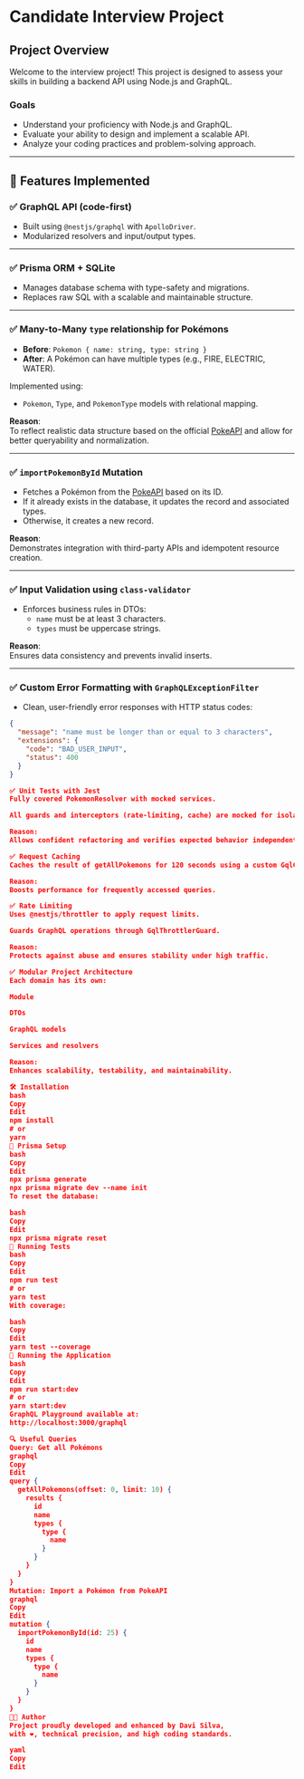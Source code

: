 # Candidate Interview Project

## Project Overview

Welcome to the interview project! This project is designed to assess your skills in building a backend API using Node.js and GraphQL.

### Goals

- Understand your proficiency with Node.js and GraphQL.
- Evaluate your ability to design and implement a scalable API.
- Analyze your coding practices and problem-solving approach.

---

## 🚀 Features Implemented

### ✅ GraphQL API (code-first)
- Built using `@nestjs/graphql` with `ApolloDriver`.
- Modularized resolvers and input/output types.

---

### ✅ Prisma ORM + SQLite
- Manages database schema with type-safety and migrations.
- Replaces raw SQL with a scalable and maintainable structure.

---

### ✅ Many-to-Many `type` relationship for Pokémons
- **Before**: `Pokemon { name: string, type: string }`
- **After**: A Pokémon can have multiple types (e.g., FIRE, ELECTRIC, WATER).

Implemented using:
- `Pokemon`, `Type`, and `PokemonType` models with relational mapping.

**Reason**:  
To reflect realistic data structure based on the official [PokeAPI](https://pokeapi.co/) and allow for better queryability and normalization.

---

### ✅ `importPokemonById` Mutation
- Fetches a Pokémon from the [PokeAPI](https://pokeapi.co/) based on its ID.
- If it already exists in the database, it updates the record and associated types.
- Otherwise, it creates a new record.

**Reason**:  
Demonstrates integration with third-party APIs and idempotent resource creation.

---

### ✅ Input Validation using `class-validator`
- Enforces business rules in DTOs:
  - `name` must be at least 3 characters.
  - `types` must be uppercase strings.

**Reason**:  
Ensures data consistency and prevents invalid inserts.

---

### ✅ Custom Error Formatting with `GraphQLExceptionFilter`
- Clean, user-friendly error responses with HTTP status codes:
```json
{
  "message": "name must be longer than or equal to 3 characters",
  "extensions": {
    "code": "BAD_USER_INPUT",
    "status": 400
  }
}

✅ Unit Tests with Jest
Fully covered PokemonResolver with mocked services.

All guards and interceptors (rate-limiting, cache) are mocked for isolation.

Reason:
Allows confident refactoring and verifies expected behavior independently of infrastructure.

✅ Request Caching
Caches the result of getAllPokemons for 120 seconds using a custom GqlCacheInterceptor.

Reason:
Boosts performance for frequently accessed queries.

✅ Rate Limiting
Uses @nestjs/throttler to apply request limits.

Guards GraphQL operations through GqlThrottlerGuard.

Reason:
Protects against abuse and ensures stability under high traffic.

✅ Modular Project Architecture
Each domain has its own:

Module

DTOs

GraphQL models

Services and resolvers

Reason:
Enhances scalability, testability, and maintainability.

🛠 Installation
bash
Copy
Edit
npm install
# or
yarn
🧬 Prisma Setup
bash
Copy
Edit
npx prisma generate
npx prisma migrate dev --name init
To reset the database:

bash
Copy
Edit
npx prisma migrate reset
🧪 Running Tests
bash
Copy
Edit
npm run test
# or
yarn test
With coverage:

bash
Copy
Edit
yarn test --coverage
🚀 Running the Application
bash
Copy
Edit
npm run start:dev
# or
yarn start:dev
GraphQL Playground available at:
http://localhost:3000/graphql

🔍 Useful Queries
Query: Get all Pokémons
graphql
Copy
Edit
query {
  getAllPokemons(offset: 0, limit: 10) {
    results {
      id
      name
      types {
        type {
          name
        }
      }
    }
  }
}
Mutation: Import a Pokémon from PokeAPI
graphql
Copy
Edit
mutation {
  importPokemonById(id: 25) {
    id
    name
    types {
      type {
        name
      }
    }
  }
}
👨‍💻 Author
Project proudly developed and enhanced by Davi Silva,
with ❤️, technical precision, and high coding standards.

yaml
Copy
Edit
